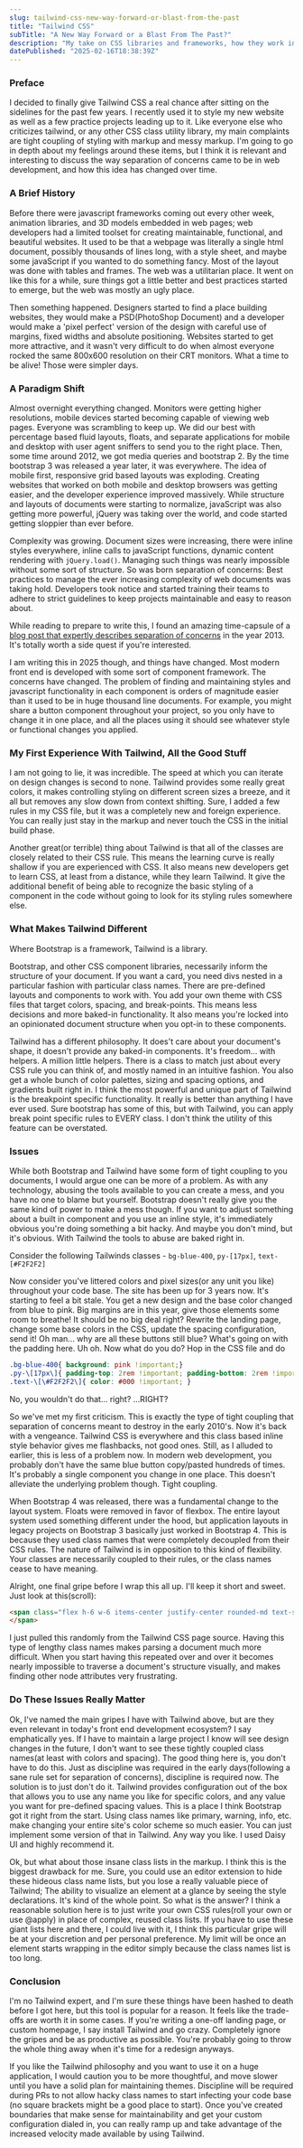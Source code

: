 ```yaml
---
slug: tailwind-css-new-way-forward-or-blast-from-the-past
title: "Tailwind CSS"
subTitle: "A New Way Forward or a Blast From The Past?"
description: "My take on CSS libraries and frameworks, how they work in practice, and my personal preference."
datePublished: "2025-02-16T18:38:39Z"
---
```


### Preface
I decided to finally give Tailwind CSS a real chance after sitting on the sidelines for the past few years. I recently used it to style my new website as well as a few practice projects leading up to it. Like everyone else who criticizes tailwind, or any other CSS class utility library, my main complaints are tight coupling of styling with markup and messy markup. I'm going to go in depth about my feelings around these items, but I think it is relevant and interesting to discuss the way separation of concerns came to be in web development, and how this idea has changed over time. 


### A Brief History
Before there were javascript frameworks coming out every other week, animation libraries, and 3D models embedded in web pages; web developers had a limited toolset for creating maintainable, functional, and beautiful websites. It used to be that a webpage was literally a single html document, possibly thousands of lines long, with a style sheet, and maybe some javaScript if you wanted to do something fancy. Most of the layout was done with tables and frames. The web was a utilitarian place. It went on like this for a while, sure things got a little better and best practices started to emerge, but the web was mostly an ugly place.

Then something happened. Designers started to find a place building websites, they would make a PSD(PhotoShop Document) and a developer would make a 'pixel perfect' version of the design with careful use of margins, fixed widths and absolute positioning. Websites started to get more attractive, and it wasn't very difficult to do when almost everyone rocked the same 800x600 resolution on their CRT monitors. What a time to be alive! Those were simpler days.

### A Paradigm Shift
Almost overnight everything changed. Monitors were getting higher resolutions, mobile devices started becoming capable of viewing web pages. Everyone was scrambling to keep up. We did our best with percentage based fluid layouts, floats, and separate applications for mobile and desktop with user agent sniffers to send you to the right place. Then, some time around 2012, we got media queries and bootstrap 2. By the time bootstrap 3 was released a year later, it was everywhere. The idea of mobile first, responsive grid based layouts was exploding. Creating websites that worked on both mobile and desktop browsers was getting easier, and the developer experience improved massively. While structure and layouts of documents were starting to normalize, javaScript was also getting more powerful, jQuery was taking over the world, and code started getting sloppier than ever before.

Complexity was growing. Document sizes were increasing, there were inline styles everywhere, inline calls to javaScript functions, dynamic content rendering with `jQuery.load()`. Managing such things was nearly impossible without some sort of structure. So was born separation of concerns: Best practices to manage the ever increasing complexity of web documents was taking hold. Developers took notice and started training their teams to adhere to strict guidelines to keep projects maintainable and easy to reason about.

While reading to prepare to write this, I found an amazing time-capsule of a <a href="https://philipwalton.com/articles/decoupling-html-css-and-javascript/" target="_blank">blog post that expertly describes separation of concerns</a> in the year 2013. It's totally worth a side quest if you're interested.

I am writing this in 2025 though, and things have changed. Most modern front end is developed with some sort of component framework. The concerns have changed. The problem of finding and maintaining styles and javascript functionality in each component is orders of magnitude easier than it used to be in huge thousand line documents. For example, you might share a button component throughout your project, so you only have to change it in one place, and all the places using it should see whatever style or functional changes you applied.

### My First Experience With Tailwind, All the Good Stuff
I am not going to lie, it was incredible. The speed at which you can iterate on design changes is second to none. Tailwind provides some really great colors, it makes controlling styling on different screen sizes a breeze, and it all but removes any slow down from context shifting. Sure, I added a few rules in my CSS file, but it was a completely new and foreign experience. You can really just stay in the markup and never touch the CSS in the initial build phase.

Another great(or terrible) thing about Tailwind is that all of the classes are closely related to their CSS rule. This means the learning curve is really shallow if you are experienced with CSS. It also means new developers get to learn CSS, at least from a distance, while they learn Tailwind. It give the additional benefit of being able to recognize the basic styling of a component in the code without going to look for its styling rules somewhere else.

### What Makes Tailwind Different
Where Bootstrap is a framework, Tailwind is a library. 

Bootstrap, and other CSS component libraries, necessarily inform the structure of your document. If you want a card, you need divs nested in a particular fashion with particular class names. There are pre-defined layouts and components to work with. You add your own theme with CSS files that target colors, spacing, and break-points. This means less decisions and more baked-in functionality. It also means you're locked into an opinionated document structure when you opt-in to these components.

Tailwind has a different philosophy. It does't care about your document's shape, it doesn't provide any baked-in components. It's freedom... with helpers. A million little helpers. There is a class to match just about every CSS rule you can think of, and mostly named in an intuitive fashion. You also get a whole bunch of color palettes, sizing and spacing options, and gradients built right in. I think the most powerful and unique part of Tailwind is the breakpoint specific functionality. It really is better than anything I have ever used. Sure bootstrap has some of this, but with Tailwind, you can apply break point specific rules to EVERY class. I don't think the utility of this feature can be overstated.

### Issues
While both Bootstrap and Tailwind have some form of tight coupling to you documents, I would argue one can be more of a problem. As with any technology, abusing the tools available to you can create a mess, and you have no one to blame but yourself. Bootstrap doesn't really give you the same kind of power to make a mess though. If you want to adjust something about a built in component and you use an inline style, it's immediately obvious you're doing something a bit hacky. And maybe you don't mind, but it's obvious. With Tailwind the tools to abuse are baked right in.

Consider the following Tailwinds classes - `bg-blue-400`, `py-[17px]`, `text-[#F2F2F2]`

Now consider you've littered colors and pixel sizes(or any unit you like) throughout your code base. The site has been up for 3 years now. It's starting to feel a bit stale. You get a new design and the base color changed from blue to pink. Big margins are in this year, give those elements some room to breathe! It should be no big deal right? Rewrite the landing page, change some base colors in the CSS, update the spacing configuration, send it! Oh man... why are all these buttons still blue? What's going on with the padding here. Uh oh. Now what do you do? Hop in the CSS file and do 
```css
.bg-blue-400{ background: pink !important;}
.py-\[17px\]{ padding-top: 2rem !important; padding-bottom: 2rem !important;}
.text-\[\#F2F2F2\]{ color: #000 !important; }
```
No, you wouldn't do that... right? ...RIGHT?

So we've met my first criticism. This is exactly the type of tight coupling that separation of concerns meant to destroy in the early 2010's. Now it's back with a vengeance. Tailwind CSS is everywhere and this class based inline style behavior gives me flashbacks, not good ones. Still, as I alluded to earlier, this is less of a problem now. In modern web development, you probably don't have the same blue button copy/pasted hundreds of times. It's probably a single component you change in one place. This doesn't alleviate the underlying problem though. Tight coupling.

When Bootstrap 4 was released, there was a fundamental change to the layout system. Floats were removed in favor of flexbox. The entire layout system used something different under the hood, but application layouts in legacy projects on Bootstrap 3 basically just worked in Bootstrap 4. This is because they used class names that were completely decoupled from their CSS rules. The nature of Tailwind is in opposition to this kind of flexibility. Your classes are necessarily coupled to their rules, or the class names cease to have meaning.

Alright, one final gripe before I wrap this all up. I'll keep it short and sweet. Just look at this(scroll):
```html
​<span class="flex h-6 w-6 items-center justify-center rounded-md text-slate-400 shadow-sm ring-1 ring-slate-900/5 hover:text-slate-700 hover:shadow hover:ring-slate-900/10 dark:bg-slate-800 dark:text-slate-400 dark:shadow-none dark:ring-0 dark:hover:bg-slate-700 dark:hover:text-slate-200">
</span>
```

I just pulled this randomly from the Tailwind CSS page source. Having this type of lengthy class names makes parsing a document much more difficult. When you start having this repeated over and over it becomes nearly impossible to traverse a document's structure visually, and makes finding other node attributes very frustrating.

### Do These Issues Really Matter
Ok, I've named the main gripes I have with Tailwind above, but are they even relevant in today's front end development ecosystem? I say emphatically yes. If I have to maintain a large project I know will see design changes in the future, I don't want to see these tightly coupled class names(at least with colors and spacing). The good thing here is, you don't have to do this. Just as discipline was required in the early days(following a sane rule set for separation of concerns), discipline is required now. The solution is to just don't do it. Tailwind provides configuration out of the box that allows you to use any name you like for specific colors, and any value you want for pre-defined spacing values. This is a place I think Bootstrap got it right from the start. Using class names like primary, warning, info, etc. make changing your entire site's color scheme so much easier. You can just implement some version of that in Tailwind. Any way you like. I used Daisy UI and highly recommend it.

Ok, but what about those insane class lists in the markup. I think this is the biggest drawback for me. Sure, you could use an editor extension to hide these hideous class name lists, but you lose a really valuable piece of Tailwind; The ability to visualize an element at a glance by seeing the style declarations. It's kind of the whole point. So what is the answer? I think a reasonable solution here is to just write your own CSS rules(roll your own or use @apply) in place of complex, reused class lists. If you have to use these giant lists here and there, I could live with it, I think this particular gripe will be at your discretion and per personal preference. My limit will be once an element starts wrapping in the editor simply because the class names list is too long.

### Conclusion
I'm no Tailwind expert, and I'm sure these things have been hashed to death before I got here, but this tool is popular for a reason. It feels like the trade-offs are worth it in some cases. If you're writing a one-off landing page, or custom homepage, I say install Tailwind and go crazy. Completely ignore the gripes and be as productive as possible. You're probably going to throw the whole thing away when it's time for a redesign anyways.

If you like the Tailwind philosophy and you want to use it on a huge application, I would caution you to be more thoughtful, and move slower until you have a solid plan for maintaining themes. Discipline will be required during PRs to not allow hacky class names to start infecting your code base (no square brackets might be a good place to start). Once you've created boundaries that make sense for maintainability and get your custom configuration dialed in, you can really ramp up and take advantage of the increased velocity made available by using Tailwind.